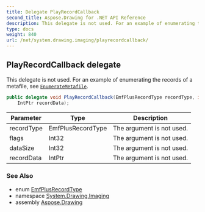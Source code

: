 ```yaml
---
title: Delegate PlayRecordCallback
second_title: Aspose.Drawing for .NET API Reference
description: This delegate is not used. For an example of enumerating the records of a metafile see EnumerateMetafile
type: docs
weight: 840
url: /net/system.drawing.imaging/playrecordcallback/
---
```

## PlayRecordCallback delegate

This delegate is not used. For an example of enumerating the records of a metafile, see [`EnumerateMetafile`](../../system.drawing/graphics/enumeratemetafile/).

```csharp
public delegate void PlayRecordCallback(EmfPlusRecordType recordType, int flags, int dataSize, 
    IntPtr recordData);
```

| Parameter | Type | Description |
| --- | --- | --- |
| recordType | EmfPlusRecordType | The argument is not used. |
| flags | Int32 | The argument is not used. |
| dataSize | Int32 | The argument is not used. |
| recordData | IntPtr | The argument is not used. |

### See Also

* enum [EmfPlusRecordType](../emfplusrecordtype/)
* namespace [System.Drawing.Imaging](../../system.drawing.imaging/)
* assembly [Aspose.Drawing](../../)


